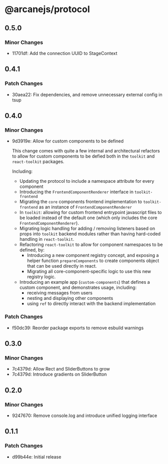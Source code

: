 # @arcanejs/protocol

## 0.5.0

### Minor Changes

- 11701df: Add the connection UUID to StageContext

## 0.4.1

### Patch Changes

- 30aea22: Fix dependencies, and remove unnecessary external config in tsup

## 0.4.0

### Minor Changes

- 9d3919e: Allow for custom components to be defined

  This change comes with quite a few internal and architectural refactors to allow
  for custom components to be defied both in the `toolkit` and `react-toolkit`
  packages.

  Including:

  - Updating the protocol to include a namespace attribute for every component
  - Introducing the `FrontendComponentRenderer` interface in `toolkit-frontend`
  - Migrating the `core` components frontend implementation to
    `toolkit-frontend` as an instance of `FrontendComponentRenderer`
  - In `toolkit`: allowing for custom frontend entrypoint javascript files to be
    loaded instead of the default one
    (which only includes the core `FrontendComponentRenderer`).
  - Migrating logic handling for adding / removing listeners based on props into
    `toolkit` backend modules rather than having hard-coded handling in
    `react-toolkit`.
  - Refactoring `react-toolkit` to allow for component namespaces to be defined,
    by:
    - Introducing a new component registry concept,
      and exposing a helper function `prepareComponents` to create components
      object that can be used directly in react.
    - Migrating all core-component-specific logic to use this new registry logic.
  - Introducing an example app (`custom-components`)
    that defines a custom component, and demonstrates usage, including:
    - receiving messages from users
    - nesting and displaying other components
    - using `ref` to directly interact with the backend implementation

### Patch Changes

- f50dc39: Reorder package exports to remove esbuild warnings

## 0.3.0

### Minor Changes

- 7c4379d: Allow Rect and SliderButtons to grow
- 7c4379d: Introduce gradients on SliderButton

## 0.2.0

### Minor Changes

- 9247670: Remove console.log and introduce unified logging interface

## 0.1.1

### Patch Changes

- d99b44e: Initial release
